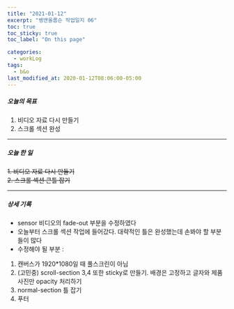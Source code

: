 ```yaml
---
title: "2021-01-12"
excerpt: "뱅앤올룹슨 작업일지 06"
toc: true
toc_sticky: true
toc_label: "On this page"

categories:
  - workLog
tags:
  - b&o
last_modified_at: 2020-01-12T08:06:00-05:00
---
```


##### 오늘의 목표

1. 비디오 자료 다시 만들기
2. 스크롤 섹션 완성

---

##### 오늘 한 일

~~1. 비디오 자료 다시 만들기~~ <br />
~~2. 스크롤 섹션 큰틀 잡기~~

---

##### 상세 기록

- sensor 비디오의 fade-out 부분을 수정하였다
- 오늘부터 스크롤 섹션 작업에 들어갔다. 대략적인 틀은 완성했는데 손봐야 할 부분들이 많다
- 수정해야 될 부분 :

1. 캔버스가 1920\*1080일 때 풀스크린이 아님
2. (고민중) scroll-section 3,4 또한 sticky로 만들기. 배경은 고정하고 글자와 제품 사진만 opacity 처리하기
3. normal-section 틀 잡기
4. 푸터

<br />
